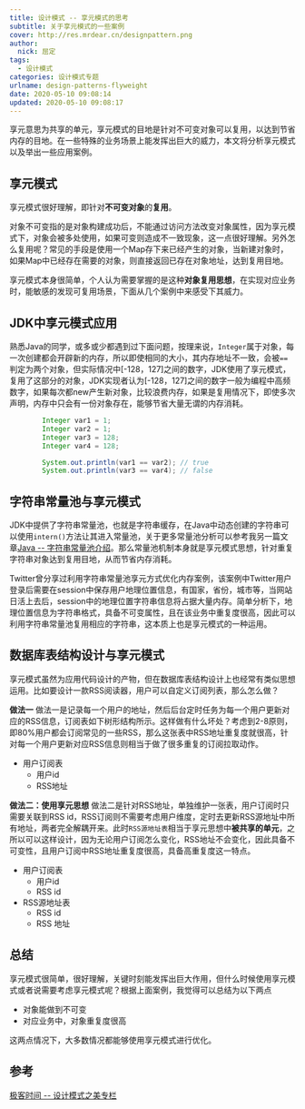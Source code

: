 ```yaml
---
title: 设计模式 -- 享元模式的思考
subtitle: 关于享元模式的一些案例
cover: http://res.mrdear.cn/designpattern.png
author: 
  nick: 屈定
tags:
  - 设计模式
categories: 设计模式专题
urlname: design-patterns-flyweight
date: 2020-05-10 09:08:14
updated: 2020-05-10 09:08:17
---
```



享元意思为共享的单元，享元模式的目地是针对不可变对象可以复用，以达到节省内存的目地。在一些特殊的业务场景上能发挥出巨大的威力，本文将分析享元模式以及举出一些应用案例。

## 享元模式
享元模式很好理解，即针对**不可变对象**的**复用**。

对象不可变指的是对象构建成功后，不能通过访问方法改变对象属性，因为享元模式下，对象会被多处使用，如果可变则造成不一致现象，这一点很好理解。另外怎么复用呢？常见的手段是使用一个Map存下来已经产生的对象，当新建对象时，如果Map中已经存在需要的对象，则直接返回已存在对象地址，达到复用目地。

享元模式本身很简单，个人认为需要掌握的是这种**对象复用思想**，在实现对应业务时，能敏感的发现可复用场景，下面从几个案例中来感受下其威力。

## JDK中享元模式应用
熟悉Java的同学，或多或少都遇到过下面问题，按理来说，`Integer`属于对象，每一次创建都会开辟新的内存，所以即使相同的大小，其内存地址不一致，会被`==`判定为两个对象，但实际情况中[-128，127]之间的数字，JDK使用了享元模式，复用了这部分的对象，JDK实现者认为[-128，127]之间的数字一般为编程中高频数字，如果每次都new产生新对象，比较浪费内存，如果是复用情况下，即使多次声明，内存中只会有一份对象存在，能够节省大量无谓的内存消耗。
```java
        Integer var1 = 1;
        Integer var2 = 1;
        Integer var3 = 128;
        Integer var4 = 128;

        System.out.println(var1 == var2); // true
        System.out.println(var3 == var4); // false
```


## 字符串常量池与享元模式
JDK中提供了字符串常量池，也就是字符串缓存，在Java中动态创建的字符串可以使用`intern()`方法让其进入常量池，关于更多常量池分析可以参考我另一篇文章[Java -- 字符串常量池介绍](https://mrdear.cn/posts/java-string-pool.html)。那么常量池机制本身就是享元模式思想，针对重复字符串对象达到复用目地，从而节省内存消耗。

Twitter曾分享过利用字符串常量池享元方式优化内存案例，该案例中Twitter用户登录后需要在session中保存用户地理位置信息，有国家，省份，城市等，当网站日活上去后，session中的地理位置字符串信息将占据大量内存。简单分析下，地理位置信息为字符串格式，具备不可变属性，且在该业务中重复度很高，因此可以利用字符串常量池复用相应的字符串，这本质上也是享元模式的一种运用。

## 数据库表结构设计与享元模式
享元模式虽然为应用代码设计的产物，但在数据库表结构设计上也经常有类似思想运用。比如要设计一款RSS阅读器，用户可以自定义订阅列表，那么怎么做？

**做法一**
做法一是记录每一个用户的地址，然后后台定时任务为每一个用户更新对应的RSS信息，订阅表如下树形结构所示。这样做有什么坏处？考虑到2-8原则，即80%用户都会订阅常见的一些RSS，那么这张表中RSS地址重复度就很高，针对每一个用户更新对应RSS信息则相当于做了很多重复的订阅拉取动作。
- 用户订阅表
    - 用户id
    - RSS地址

**做法二：使用享元思想**
做法二是针对RSS地址，单独维护一张表，用户订阅时只需要关联到RSS id，RSS订阅则不需要考虑用户维度，定时去更新RSS源地址中所有地址，两者完全解耦开来。此时`RSS源地址表`相当于享元思想中**被共享的单元**，之所以可以这样设计，因为无论用户订阅怎么变化，RSS地址不会变化，因此具备不可变性，且用户订阅中RSS地址重复度很高，具备高重复度这一特点。
- 用户订阅表
    - 用户id
    - RSS id
- RSS源地址表
    - RSS id
    - RSS 地址

## 总结
享元模式很简单，很好理解，关键时刻能发挥出巨大作用，但什么时候使用享元模式或者说需要考虑享元模式呢？根据上面案例，我觉得可以总结为以下两点

- 对象能做到不可变
- 对应业务中，对象重复度很高

这两点情况下，大多数情况都能够使用享元模式进行优化。

## 参考
[极客时间 -- 设计模式之美专栏](https://time.geekbang.org/column/intro/250)
